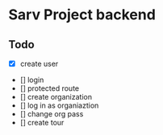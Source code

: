 # Sarv Project backend

## Todo

-   [x] create user
-   [] login
-   [] protected route
-   [] create organization
-   [] log in as organiaztion
-   [] change org pass
-   [] create tour
